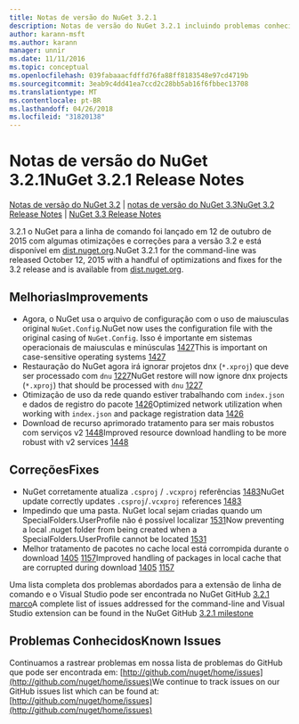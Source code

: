 ```yaml
---
title: Notas de versão do NuGet 3.2.1
description: Notas de versão do NuGet 3.2.1 incluindo problemas conhecidos, correções de bug, recursos adicionados e DCRs.
author: karann-msft
ms.author: karann
manager: unnir
ms.date: 11/11/2016
ms.topic: conceptual
ms.openlocfilehash: 039fabaaacfdffd76fa88ff8183548e97cd4719b
ms.sourcegitcommit: 3eab9c4dd41ea7ccd2c28bb5ab16f6fbbec13708
ms.translationtype: MT
ms.contentlocale: pt-BR
ms.lasthandoff: 04/26/2018
ms.locfileid: "31820138"
---
```

# <a name="nuget-321-release-notes"></a><span data-ttu-id="17230-103">Notas de versão do NuGet 3.2.1</span><span class="sxs-lookup"><span data-stu-id="17230-103">NuGet 3.2.1 Release Notes</span></span>

<span data-ttu-id="17230-104">[Notas de versão do NuGet 3.2](../release-notes/nuget-3.2.md) | [notas de versão do NuGet 3.3](../release-notes/nuget-3.3.md)</span><span class="sxs-lookup"><span data-stu-id="17230-104">[NuGet 3.2 Release Notes](../release-notes/nuget-3.2.md) | [NuGet 3.3 Release Notes](../release-notes/nuget-3.3.md)</span></span>

<span data-ttu-id="17230-105">3.2.1 o NuGet para a linha de comando foi lançado em 12 de outubro de 2015 com algumas otimizações e correções para a versão 3.2 e está disponível em [dist.nuget.org](http://dist.nuget.org/index.html).</span><span class="sxs-lookup"><span data-stu-id="17230-105">NuGet 3.2.1 for the command-line was released October 12, 2015 with a handful of optimizations and fixes for the 3.2 release and is available from [dist.nuget.org](http://dist.nuget.org/index.html).</span></span>

## <a name="improvements"></a><span data-ttu-id="17230-106">Melhorias</span><span class="sxs-lookup"><span data-stu-id="17230-106">Improvements</span></span>

* <span data-ttu-id="17230-107">Agora, o NuGet usa o arquivo de configuração com o uso de maiusculas original `NuGet.Config`.</span><span class="sxs-lookup"><span data-stu-id="17230-107">NuGet now uses the configuration file with the original casing of `NuGet.Config`.</span></span>  <span data-ttu-id="17230-108">Isso é importante em sistemas operacionais de maiusculas e minúsculas [1427](https://github.com/NuGet/Home/issues/1427)</span><span class="sxs-lookup"><span data-stu-id="17230-108">This is important on case-sensitive operating systems [1427](https://github.com/NuGet/Home/issues/1427)</span></span>
* <span data-ttu-id="17230-109">Restauração do NuGet agora irá ignorar projetos dnx (`*.xproj`) que deve ser processado com `dnu` [1227](https://github.com/NuGet/Home/issues/1227)</span><span class="sxs-lookup"><span data-stu-id="17230-109">NuGet restore will now ignore dnx projects (`*.xproj`) that should be processed with `dnu` [1227](https://github.com/NuGet/Home/issues/1227)</span></span>
* <span data-ttu-id="17230-110">Otimização de uso da rede quando estiver trabalhando com `index.json` e dados de registro do pacote [1426](https://github.com/NuGet/Home/issues/1426)</span><span class="sxs-lookup"><span data-stu-id="17230-110">Optimized network utilization when working with `index.json` and package registration data [1426](https://github.com/NuGet/Home/issues/1426)</span></span>
* <span data-ttu-id="17230-111">Download de recurso aprimorado tratamento para ser mais robustos com serviços v2 [1448](https://github.com/NuGet/Home/issues/1448)</span><span class="sxs-lookup"><span data-stu-id="17230-111">Improved resource download handling to be more robust with v2 services [1448](https://github.com/NuGet/Home/issues/1448)</span></span>

## <a name="fixes"></a><span data-ttu-id="17230-112">Correções</span><span class="sxs-lookup"><span data-stu-id="17230-112">Fixes</span></span>

* <span data-ttu-id="17230-113">NuGet corretamente atualiza `.csproj` / `.vcxproj` referências [1483](https://github.com/NuGet/Home/issues/1483)</span><span class="sxs-lookup"><span data-stu-id="17230-113">NuGet update correctly updates `.csproj`/`.vcxproj` references [1483](https://github.com/NuGet/Home/issues/1483)</span></span>
* <span data-ttu-id="17230-114">Impedindo que uma pasta. NuGet local sejam criadas quando um SpecialFolders.UserProfile não é possível localizar [1531](https://github.com/NuGet/Home/issues/1531)</span><span class="sxs-lookup"><span data-stu-id="17230-114">Now preventing a local .nuget folder from being created when a SpecialFolders.UserProfile cannot be located [1531](https://github.com/NuGet/Home/issues/1531)</span></span>
* <span data-ttu-id="17230-115">Melhor tratamento de pacotes no cache local está corrompida durante o download [1405](https://github.com/NuGet/Home/issues/1405) [1157](https://github.com/NuGet/Home/issues/1157)</span><span class="sxs-lookup"><span data-stu-id="17230-115">Improved handling of packages in local cache that are corrupted during download [1405](https://github.com/NuGet/Home/issues/1405) [1157](https://github.com/NuGet/Home/issues/1157)</span></span>

<span data-ttu-id="17230-116">Uma lista completa dos problemas abordados para a extensão de linha de comando e o Visual Studio pode ser encontrada no NuGet GitHub [3.2.1 marco](https://github.com/NuGet/Home/issues?q=milestone%3A3.2.1+is%3Aclosed)</span><span class="sxs-lookup"><span data-stu-id="17230-116">A complete list of issues addressed for the command-line and Visual Studio extension can be found in the NuGet GitHub [3.2.1 milestone](https://github.com/NuGet/Home/issues?q=milestone%3A3.2.1+is%3Aclosed)</span></span>

## <a name="known-issues"></a><span data-ttu-id="17230-117">Problemas Conhecidos</span><span class="sxs-lookup"><span data-stu-id="17230-117">Known Issues</span></span>

<span data-ttu-id="17230-118">Continuamos a rastrear problemas em nossa lista de problemas do GitHub que pode ser encontrada em: [http://github.com/nuget/home/issues](http://github.com/nuget/home/issues)</span><span class="sxs-lookup"><span data-stu-id="17230-118">We continue to track issues on our GitHub issues list which can be found at: [http://github.com/nuget/home/issues](http://github.com/nuget/home/issues)</span></span>